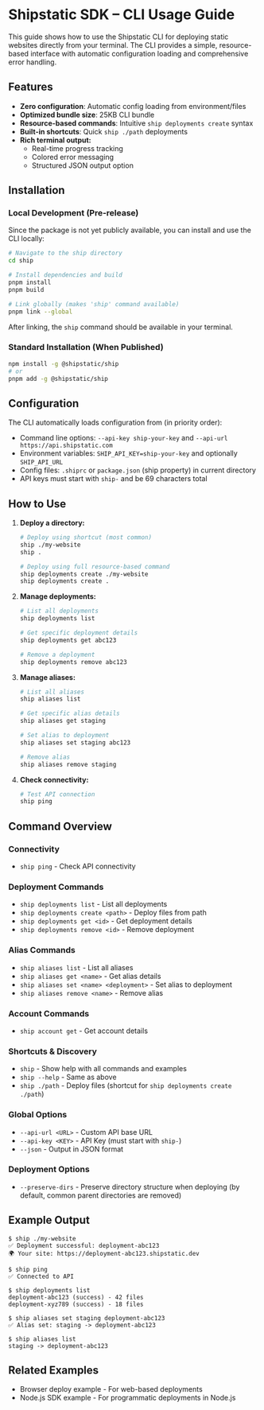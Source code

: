 # Shipstatic SDK – CLI Usage Guide

This guide shows how to use the Shipstatic CLI for deploying static websites directly from your terminal. The CLI provides a simple, resource-based interface with automatic configuration loading and comprehensive error handling.

## Features
- **Zero configuration**: Automatic config loading from environment/files
- **Optimized bundle size**: 25KB CLI bundle
- **Resource-based commands**: Intuitive `ship deployments create` syntax
- **Built-in shortcuts**: Quick `ship ./path` deployments
- **Rich terminal output:**
  - Real-time progress tracking
  - Colored error messaging
  - Structured JSON output option

## Installation

### Local Development (Pre-release)
Since the package is not yet publicly available, you can install and use the CLI locally:

```sh
# Navigate to the ship directory
cd ship

# Install dependencies and build
pnpm install
pnpm build

# Link globally (makes 'ship' command available)
pnpm link --global
```

After linking, the `ship` command should be available in your terminal.

### Standard Installation (When Published)
```sh
npm install -g @shipstatic/ship
# or
pnpm add -g @shipstatic/ship
```

## Configuration

The CLI automatically loads configuration from (in priority order):
- Command line options: `--api-key ship-your-key` and `--api-url https://api.shipstatic.com`
- Environment variables: `SHIP_API_KEY=ship-your-key` and optionally `SHIP_API_URL`
- Config files: `.shiprc` or `package.json` (ship property) in current directory
- API keys must start with `ship-` and be 69 characters total

## How to Use

1. **Deploy a directory:**
   ```sh
   # Deploy using shortcut (most common)
   ship ./my-website
   ship .
   
   # Deploy using full resource-based command
   ship deployments create ./my-website
   ship deployments create .
   ```

2. **Manage deployments:**
   ```sh
   # List all deployments
   ship deployments list
   
   # Get specific deployment details
   ship deployments get abc123
   
   # Remove a deployment
   ship deployments remove abc123
   ```

3. **Manage aliases:**
   ```sh
   # List all aliases
   ship aliases list
   
   # Get specific alias details
   ship aliases get staging
   
   # Set alias to deployment
   ship aliases set staging abc123
   
   # Remove alias
   ship aliases remove staging
   ```

4. **Check connectivity:**
   ```sh
   # Test API connection
   ship ping
   ```

## Command Overview

### Connectivity
- `ship ping` - Check API connectivity

### Deployment Commands
- `ship deployments list` - List all deployments
- `ship deployments create <path>` - Deploy files from path
- `ship deployments get <id>` - Get deployment details
- `ship deployments remove <id>` - Remove deployment

### Alias Commands
- `ship aliases list` - List all aliases
- `ship aliases get <name>` - Get alias details
- `ship aliases set <name> <deployment>` - Set alias to deployment
- `ship aliases remove <name>` - Remove alias

### Account Commands
- `ship account get` - Get account details

### Shortcuts & Discovery
- `ship` - Show help with all commands and examples
- `ship --help` - Same as above
- `ship ./path` - Deploy files (shortcut for `ship deployments create ./path`)

### Global Options
- `--api-url <URL>` - Custom API base URL
- `--api-key <KEY>` - API Key (must start with `ship-`)
- `--json` - Output in JSON format

### Deployment Options
- `--preserve-dirs` - Preserve directory structure when deploying (by default, common parent directories are removed)

## Example Output

```
$ ship ./my-website
✅ Deployment successful: deployment-abc123
🌍 Your site: https://deployment-abc123.shipstatic.dev

$ ship ping
✅ Connected to API

$ ship deployments list
deployment-abc123 (success) - 42 files
deployment-xyz789 (success) - 18 files

$ ship aliases set staging deployment-abc123
✅ Alias set: staging -> deployment-abc123

$ ship aliases list
staging -> deployment-abc123
```

## Related Examples
- Browser deploy example - For web-based deployments
- Node.js SDK example - For programmatic deployments in Node.js